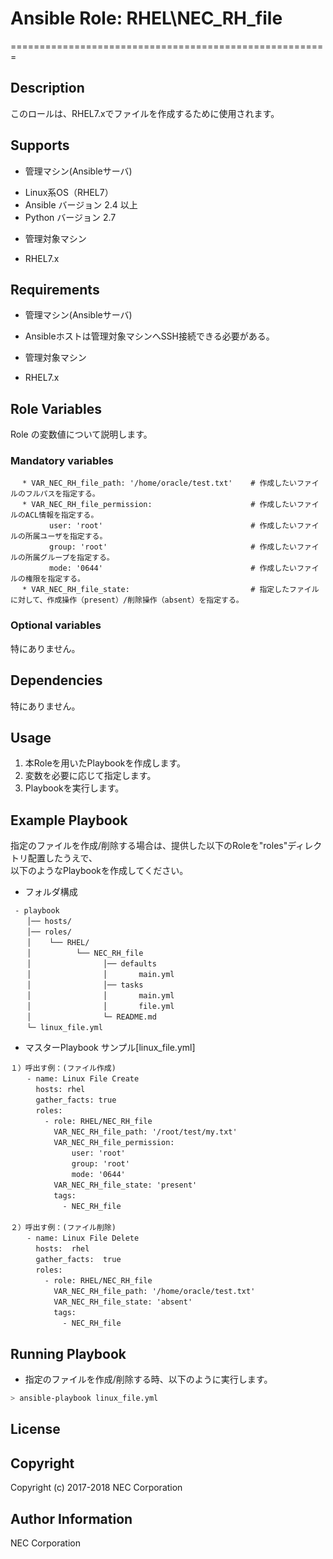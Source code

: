 # Ansible Role: RHEL\NEC\_RH\_file
=======================================================

## Description
このロールは、RHEL7.xでファイルを作成するために使用されます。

## Supports
- 管理マシン(Ansibleサーバ)
 * Linux系OS（RHEL7）
 * Ansible バージョン 2.4 以上
 * Python バージョン 2.7
- 管理対象マシン
 * RHEL7.x

## Requirements
- 管理マシン(Ansibleサーバ)
 * Ansibleホストは管理対象マシンへSSH接続できる必要がある。
- 管理対象マシン
 * RHEL7.x

## Role Variables
Role の変数値について説明します。

### Mandatory variables
~~~
　 * VAR_NEC_RH_file_path: '/home/oracle/test.txt'    # 作成したいファイルのフルパスを指定する。
　 * VAR_NEC_RH_file_permission:                      # 作成したいファイルのACL情報を指定する。
　       user: 'root'                                 # 作成したいファイルの所属ユーザを指定する。
　       group: 'root'                                # 作成したいファイルの所属グループを指定する。
　       mode: '0644'                                 # 作成したいファイルの権限を指定する。
　 * VAR_NEC_RH_file_state:                           # 指定したファイルに対して、作成操作（present）/削除操作（absent）を指定する。
~~~

### Optional variables  

特にありません。

## Dependencies  

特にありません。

## Usage  

1. 本Roleを用いたPlaybookを作成します。
2. 変数を必要に応じて指定します。
3. Playbookを実行します。

## Example Playbook

指定のファイルを作成/削除する場合は、提供した以下のRoleを"roles"ディレクトリ配置したうえで、  
以下のようなPlaybookを作成してください。  

- フォルダ構成  
~~~
 - playbook
　  │── hosts/
　  │── roles/
　  │    └── RHEL/
　  │          └── NEC_RH_file
　  │                │── defaults
　  │                │       main.yml
　  │                │── tasks
　  │                │       main.yml
　  │                │       file.yml
　  │                └─ README.md
　  └─ linux_file.yml
~~~

- マスターPlaybook サンプル[linux\_file.yml]  
~~~
１）呼出す例：(ファイル作成)
　  - name: Linux File Create
　    hosts: rhel
　    gather_facts: true
　    roles:
　      - role: RHEL/NEC_RH_file
　        VAR_NEC_RH_file_path: '/root/test/my.txt'
　        VAR_NEC_RH_file_permission:
　            user: 'root'
　            group: 'root'
　            mode: '0644'
　        VAR_NEC_RH_file_state: 'present'
　        tags:
　          - NEC_RH_file
　 
２）呼出す例：(ファイル削除)
　  - name: Linux File Delete
　    hosts:  rhel
　    gather_facts:  true
　    roles:
　      - role: RHEL/NEC_RH_file
　        VAR_NEC_RH_file_path: '/home/oracle/test.txt'
　        VAR_NEC_RH_file_state: 'absent'
　        tags:
　          - NEC_RH_file
~~~

## Running Playbook

- 指定のファイルを作成/削除する時、以下のように実行します。

~~~sh
> ansible-playbook linux_file.yml
~~~

## License

## Copyright

Copyright (c) 2017-2018 NEC Corporation

## Author Information

NEC Corporation
